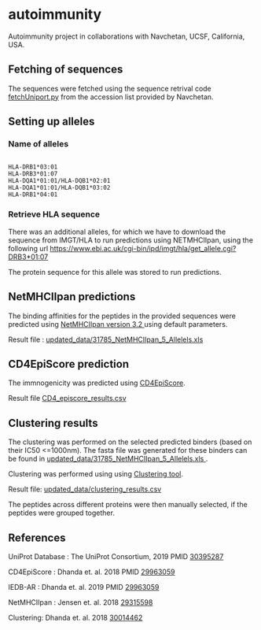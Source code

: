 # autoimmunity
Autoimmunity project in collaborations with Navchetan, UCSF, California, USA. 

## Fetching of sequences 
The sequences were fetched using the sequence retrival code <a href="fetchUniport.py">fetchUniport.py</a> from the accession list provided by Navchetan. 

## Setting up alleles 

### Name of alleles

```console
  
HLA-DRB1*03:01
HLA-DRB3*01:07
HLA-DQA1*01:01/HLA-DQB1*02:01	
HLA-DQA1*01:01/HLA-DQB1*03:02
HLA-DRB1*04:01
```

### Retrieve HLA sequence 
There was an additional alleles, for which we have to download the sequence from IMGT/HLA to run predictions using NETMHCIIpan, using the following url <a href="https://www.ebi.ac.uk/cgi-bin/ipd/imgt/hla/get_allele.cgi?DRB3*01:07"> https://www.ebi.ac.uk/cgi-bin/ipd/imgt/hla/get_allele.cgi?DRB3*01:07</a>

The protein sequence for this allele was stored to run predictions. 

## NetMHCIIpan predictions
The binding affinities for the peptides in the provided sequences were predicted using <a href="http://www.cbs.dtu.dk/services/NetMHCIIpan/"> NetMHCIIpan version 3.2 </a> using default parameters. 

Result file : <a href="updated_data/31785_NetMHCIIpan_5_Allelels.xls">updated_data/31785_NetMHCIIpan_5_Allelels.xls </a>

## CD4EpiScore prediction 
The immnogenicity was predicted using <a href="http://tools.iedb.org/CD4episcore/" > CD4EpiScore</a>. 
  
Result file <a href="updated_data/CD4_episcore_results.csv">CD4_episcore_results.csv</a>

## Clustering results
The clustering was performed on the selected predicted binders (based on their IC50 <=1000nm). The fasta file was generated for these binders can be found in  <a href="updated_data/31785_NetMHCIIpan_5_Allelels.xls">updated_data/31785_NetMHCIIpan_5_Allelels.xls </a>. 

Clustering was performed using using <a href="http://tools.iedb.org/cluster/" > Clustering tool</a>.

Result file:  <a href="updated_data/clustering_results.csv">updated_data/clustering_results.csv </a>

The peptides across different proteins were then manually selected, if the peptides were grouped together.
 
## References
UniProt Database : The UniProt Consortium, 2019 PMID <a href="https://www.ncbi.nlm.nih.gov/pubmed/30395287">  30395287 </a>

CD4EpiScore : Dhanda et. al. 2018 PMID <a  href="https://www.ncbi.nlm.nih.gov/pubmed/29963059"> 29963059</a>

IEDB-AR : Dhanda et. al. 2019 PMID <a  href="https://www.ncbi.nlm.nih.gov/pubmed/29963059"> 29963059</a>

NetMHCIIpan : Jensen et. al. 2018  <a  href="https://www.ncbi.nlm.nih.gov/pubmed/29315598"> 29315598</a>

Clustering: Dhanda et. al. 2018 <a href="https://pubmed.ncbi.nlm.nih.gov/30014462/"> 30014462</a>
